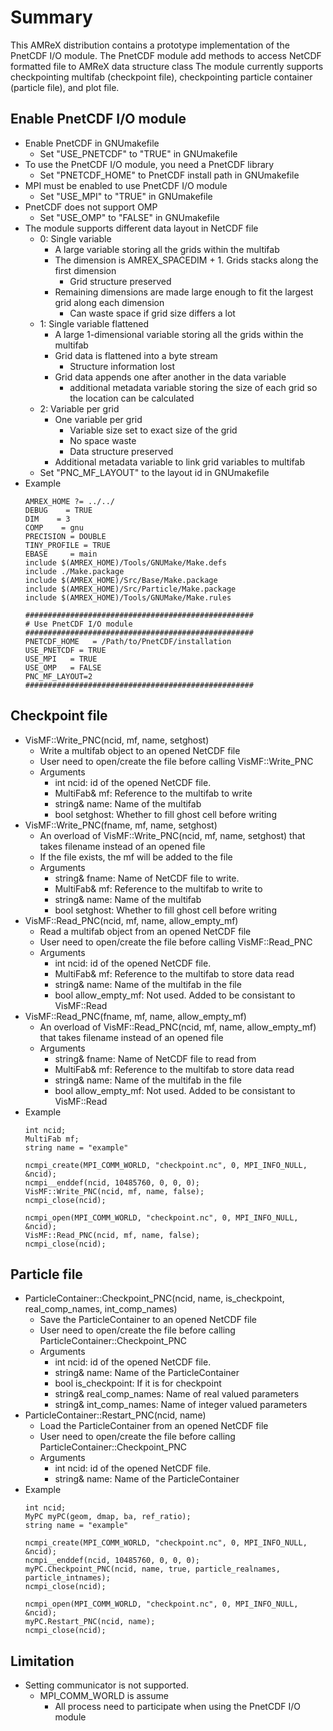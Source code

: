 # Summary

This AMReX distribution contains a prototype implementation of the PnetCDF I/O module.
The PnetCDF module add methods to access NetCDF formatted file to AMReX data structure class
The module currently supports checkpointing multifab (checkpoint file), checkpointing particle container (particle file), and plot file.

## Enable PnetCDF I/O module
* Enable PnetCDF in GNUmakefile
  + Set "USE_PNETCDF" to "TRUE" in GNUmakefile
* To use the PnetCDF I/O module, you need a PnetCDF library
  + Set "PNETCDF_HOME" to PnetCDF install path in GNUmakefile
* MPI must be enabled to use PnetCDF I/O module
  + Set "USE_MPI" to "TRUE" in GNUmakefile
* PnetCDF does not support OMP
  + Set "USE_OMP" to "FALSE" in GNUmakefile
* The module supports different data layout in NetCDF file
  + 0: Single variable
    + A large variable storing all the grids within the multifab
    + The dimension is AMREX_SPACEDIM + 1. Grids stacks along the first dimension
      + Grid structure preserved
    + Remaining dimensions are made large enough to fit the largest grid along each dimension
      + Can waste space if grid size differs a lot
  + 1: Single variable flattened
    + A large 1-dimensional variable storing all the grids within the multifab
    + Grid data is flattened into a byte stream
      + Structure information lost
    + Grid data appends one after another in the data variable
      + additional metadata variable storing the size of each grid so the location can be calculated
  + 2: Variable per grid
    + One variable per grid
      + Variable size set to exact size of the grid
      + No space waste
      + Data structure preserved
    + Additional metadata variable to link grid variables to multifab
  + Set "PNC_MF_LAYOUT" to the layout id in GNUmakefile
* Example
  ```
  AMREX_HOME ?= ../../
  DEBUG    = TRUE
  DIM    = 3
  COMP    = gnu
  PRECISION = DOUBLE
  TINY_PROFILE = TRUE
  EBASE     = main
  include $(AMREX_HOME)/Tools/GNUMake/Make.defs
  include ./Make.package
  include $(AMREX_HOME)/Src/Base/Make.package
  include $(AMREX_HOME)/Src/Particle/Make.package
  include $(AMREX_HOME)/Tools/GNUMake/Make.rules

  ###################################################
  # Use PnetCDF I/O module
  ################################################### 
  PNETCDF_HOME   = /Path/to/PnetCDF/installation
  USE_PNETCDF = TRUE
  USE_MPI   = TRUE
  USE_OMP   = FALSE
  PNC_MF_LAYOUT=2
  ###################################################
  ```

## Checkpoint file
* VisMF::Write_PNC(ncid, mf, name, setghost)
  + Write a multifab object to an opened NetCDF file
  + User need to open/create the file before calling VisMF::Write_PNC
  + Arguments
    + int ncid: id of the opened NetCDF file. 
    + MultiFab& mf: Reference to the multifab to write
    + string& name: Name of the multifab
    + bool setghost: Whether to fill ghost cell before writing
* VisMF::Write_PNC(fname, mf, name, setghost)
  + An overload of VisMF::Write_PNC(ncid, mf, name, setghost) that takes filename instead of an opened file
  + If the file exists, the mf will be added to the file
  + Arguments
    + string& fname: Name of NetCDF file to write. 
    + MultiFab& mf: Reference to the multifab to write to
    + string& name: Name of the multifab
    + bool setghost: Whether to fill ghost cell before writing
* VisMF::Read_PNC(ncid, mf, name, allow_empty_mf)
  + Read a multifab object from an opened NetCDF file
  + User need to open/create the file before calling VisMF::Read_PNC
  + Arguments
    + int ncid: id of the opened NetCDF file. 
    + MultiFab& mf: Reference to the multifab to store data read
    + string& name: Name of the multifab in the file
    + bool allow_empty_mf: Not used. Added to be consistant to VisMF::Read
* VisMF::Read_PNC(fname, mf, name, allow_empty_mf)
  + An overload of VisMF::Read_PNC(ncid, mf, name, allow_empty_mf) that takes filename instead of an opened file
  + Arguments
    + string& fname: Name of NetCDF file to read from
    + MultiFab& mf: Reference to the multifab to store data read
    + string& name: Name of the multifab in the file
    + bool allow_empty_mf: Not used. Added to be consistant to VisMF::Read
* Example
    ```
    int ncid;
    MultiFab mf;
    string name = "example"

    ncmpi_create(MPI_COMM_WORLD, "checkpoint.nc", 0, MPI_INFO_NULL, &ncid);
    ncmpi__enddef(ncid, 10485760, 0, 0, 0);
    VisMF::Write_PNC(ncid, mf, name, false);
    ncmpi_close(ncid);

    ncmpi_open(MPI_COMM_WORLD, "checkpoint.nc", 0, MPI_INFO_NULL, &ncid);
    VisMF::Read_PNC(ncid, mf, name, false);
    ncmpi_close(ncid);
    ```

## Particle file
* ParticleContainer::Checkpoint_PNC(ncid, name, is_checkpoint, real_comp_names, int_comp_names)
  + Save the ParticleContainer to an opened NetCDF file
  + User need to open/create the file before calling ParticleContainer::Checkpoint_PNC
  + Arguments
    + int ncid: id of the opened NetCDF file. 
    + string& name: Name of the ParticleContainer
    + bool is_checkpoint: If it is for checkpoint
    + string& real_comp_names: Name of real valued parameters
    + string& int_comp_names: Name of integer valued parameters
* ParticleContainer::Restart_PNC(ncid, name)
  + Load the ParticleContainer from an opened NetCDF file
  + User need to open/create the file before calling ParticleContainer::Checkpoint_PNC
  + Arguments
    + int ncid: id of the opened NetCDF file. 
    + string& name: Name of the ParticleContainer
* Example
    ```
    int ncid;
    MyPC myPC(geom, dmap, ba, ref_ratio);
    string name = "example"

    ncmpi_create(MPI_COMM_WORLD, "checkpoint.nc", 0, MPI_INFO_NULL, &ncid);
    ncmpi__enddef(ncid, 10485760, 0, 0, 0);
    myPC.Checkpoint_PNC(ncid, name, true, particle_realnames, particle_intnames);
    ncmpi_close(ncid);

    ncmpi_open(MPI_COMM_WORLD, "checkpoint.nc", 0, MPI_INFO_NULL, &ncid);
    myPC.Restart_PNC(ncid, name);
    ncmpi_close(ncid);
    ```

## Limitation
* Setting communicator is not supported.
  + MPI_COMM_WORLD is assume
    + All process need to participate when using the PnetCDF I/O module
